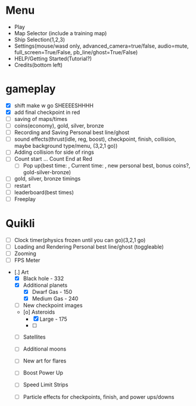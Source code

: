 # Menu
- Play
- Map Selector (include a training map)
- Ship Selection(1,2,3)
- Settings(mouse/wasd only, advanced_camera=true/false, audio=mute, full_screen=True/False, pb_line/ghost=True/False)
- HELP/Getting Started(Tutorial?)
- Credits(bottom left)

# gameplay
* [x] shift make w go SHEEEESHHHH
* [x] add final checkpoint in red
* [ ] saving of maps/times
* [ ] coins(economy), gold, silver, bronze
* [ ] Recording and Saving Personal best line/ghost
* [ ] sound effects(thrust(idle, reg, boost), checkpoint, finish, collision, maybe background type/menu, (3,2,1 go))
* [ ] Adding collision for side of rings
* [ ] Count start ... Count End at Red
  * [ ] Pop up(best time: , Current time: , new personal best, bonus coins?, gold-silver-bronze)
* [ ] gold, silver, bronze timings 
* [ ] restart
* [ ] leaderboard(best times)
* [ ] Freeplay

# Quikli

* [ ] Clock timer(physics frozen until you can go)(3,2,1 go)
* [ ] Loading and Rendering Personal best line/ghost (toggleable)
* [ ] Zooming
* [ ] FPS Meter
* [.] Art
    * [X] Black hole - 332
    * [X] Additional planets
        * [X] Dwarf Gas - 150
        * [X] Medium Gas - 240
    * [ ] New checkpoint images
    * [o] Asteroids
        * [X] Large - 175
        * [ ] 
    * [ ] Satellites
    * [ ] Additional moons
    * [ ] New art for flares
    * [ ] Boost Power Up
    * [ ] Speed Limit Strips
    * [ ] Particle effects for checkpoints, finish, and power ups/downs

